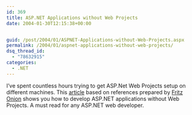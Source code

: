 ```yaml
---
id: 369
title: ASP.NET Applications without Web Projects
date: 2004-01-30T12:15:38+00:00


guid: /post/2004/01/ASPNET-Applications-without-Web-Projects.aspx
permalink: /2004/01/aspnet-applications-without-web-projects/
dsq_thread_id:
  - "78632915"
categories:
  - .NET
---
```

<body xmlns="http://www.w3.org/1999/xhtml">
    <div class="Section1">
        <p class="MsoNormal">
            I&rsquo;ve spent countless hours trying to get ASP.Net Web Projects setup on different
            machines. This <a href="http://staff.develop.com/onion/Samples/aspdotnet_without_web_projects.htm">article</a> based
            on references prepared by <a href="http://staff.develop.com/onion/">Fritz Onion</a> shows
            you how to develop ASP.NET applications without Web Projects. A must read for any
            ASP.NET web developer.
        </p>
    </div>
</body>